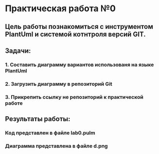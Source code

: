 # Практическая работа №0
## Цель работы познакомиться с инструментом PlantUml и системой котнтроля версий GIT.
## 
## Задачи:
### 1. Составить диаграмму вариантов использованя на языке PlantUml 
### 2. Загрузить диаграмму в репозиторий Git
### 3. Прикрепить ссылку не репозиторий к практической работе 
## Результаты работы:
### Код представлен в файле lab0.pulm
### Диаграмма представлена в файле d.png
